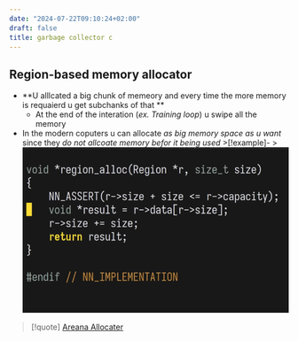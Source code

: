 ```yaml
---
date: "2024-07-22T09:10:24+02:00"
draft: false
title: garbage collector c
---
```


## Region-based memory allocator

-   **U alllcated a big chunk of memeory and every time the more memory
    is requaierd u get subchanks of that **
    -   At the end of the interation (*ex. Training loop*) u swipe all
        the memory
-   In the modern coputers u can allocate *as big memory space as u
    want* since they *do not allcoate memory befor it being
    used* >\[!example\]- >![CAllocatorImplemnetation_visual.png](/static/CAllocatorImplemnetation_visual.png)

> \[!quote\] [Areana
> Allocater](https://www.wikiwand.com/en/Region-based_memory_management)
